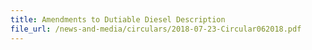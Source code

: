 ```yaml
---
title: Amendments to Dutiable Diesel Description
file_url: /news-and-media/circulars/2018-07-23-Circular062018.pdf
---
```

